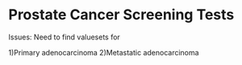 # Prostate Cancer Screening Tests

Issues: Need to find valuesets for

1)Primary adenocarcinoma
2)Metastatic adenocarcinoma
